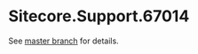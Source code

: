 # Sitecore.Support.67014

See [master branch](https://github.com/sitecoresupport/Sitecore.Support.67014) for details.